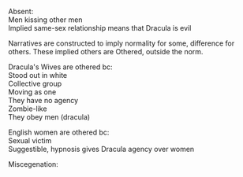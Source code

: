 Absent:  
Men kissing other men  
Implied same-sex relationship means that Dracula is evil
 
Narratives are constructed to imply normality for some, difference for others. These implied others are Othered, outside the norm.
 
Dracula's Wives are othered bc:  
Stood out in white  
Collective group  
Moving as one  
They have no agency  
Zombie-like  
They obey men (dracula)
 
English women are othered bc:  
Sexual victim  
Suggestible, hypnosis gives Dracula agency over women
 
Miscegenation: